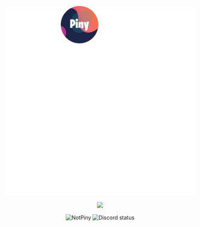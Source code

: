 <p align="center">
  <img src="/Info.svg">
</p>

<p align="center">
<a href="https://github.com/NotPiny">
  <img height="180em" src="https://github-readme-stats-eight-theta.vercel.app/api?username=NotPiny&show_icons=true&theme=algolia&include_all_commits=true&count_private=true"/>
</a>
</p>

<p align="center"> <img src="https://komarev.com/ghpvc/?username=notpiny&label=Profile%20views&color=0e75b6&style=flat" alt="NotPiny" /> <img src="https://api.statusbadges.me/badge/status/900126154881646634" alt="Discord status" /> </p>

<!---
NotPiny/NotPiny is a ✨ special ✨ repository because its `README.md` (this file) appears on your GitHub profile.
You can click the Preview link to take a look at your changes.
--->

